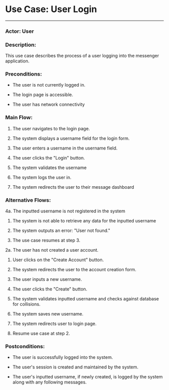 # Use Case: User Login
---
### Actor: User

### Description: 
This use case describes the process of a user logging into the messenger application.

### Preconditions:

-   The user is not currently logged in.

-   The login page is accessible.

-   The user has network connectivity

### Main Flow:

1.  The user navigates to the login page.

2.  The system displays a username field for the login form.

3.  The user enters a username in the username field.

4.  The user clicks the "Login" button.

5.  The system validates the username

6.  The system logs the user in.

7.  The system redirects the user to their message dashboard

### Alternative Flows:

4a. The inputted username is not registered in the system

1.  The system is not able to retrieve any data for the inputted
    username

2.  The system outputs an error: "User not found."

3.  The use case resumes at step 3.


2a. The user has not created a user account.

1.  User clicks on the "Create Account" button.

2.  The system redirects the user to the account creation form.

3.  The user inputs a new username.

4.  The user clicks the "Create" button.

5.  The system validates inputted username and checks against database
    for collisions.

6.  The system saves new username.

7.  The system redirects user to login page.

8.  Resume use case at step 2.

### Postconditions:

-   The user is successfully logged into the system.

-   The user's session is created and maintained by the system.

-   The user's inputted username, if newly created, is logged by the
    system along with any following messages.

